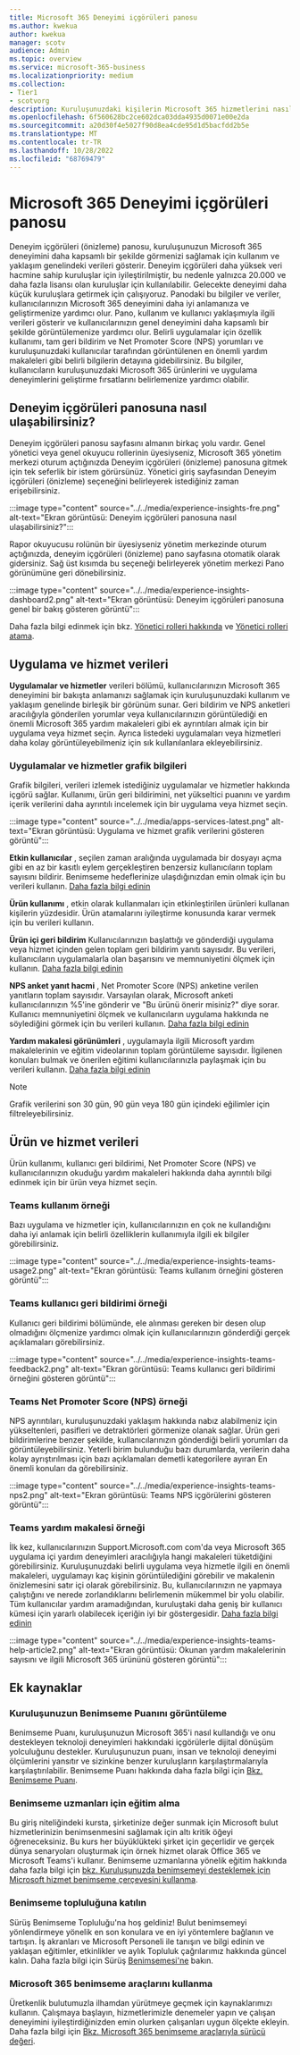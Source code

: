 ```yaml
---
title: Microsoft 365 Deneyimi içgörüleri panosu
ms.author: kwekua
author: kwekua
manager: scotv
audience: Admin
ms.topic: overview
ms.service: microsoft-365-business
ms.localizationpriority: medium
ms.collection:
- Tier1
- scotvorg
description: Kuruluşunuzdaki kişilerin Microsoft 365 hizmetlerini nasıl kullandığı hakkında düzenli bir rapor alın ve daha fazla içgörü için her grafikte detaya gidin.
ms.openlocfilehash: 6f560628bc2ce602dca03dda4935d0071e00e2da
ms.sourcegitcommit: a20d30f4e5027f90d8ea4cde95d1d5bacfdd2b5e
ms.translationtype: MT
ms.contentlocale: tr-TR
ms.lasthandoff: 10/28/2022
ms.locfileid: "68769479"
---
```

# <a name="microsoft-365-experience-insights-dashboard"></a>Microsoft 365 Deneyimi içgörüleri panosu

Deneyim içgörüleri (önizleme) panosu, kuruluşunuzun Microsoft 365 deneyimini daha kapsamlı bir şekilde görmenizi sağlamak için kullanım ve yaklaşım genelindeki verileri gösterir.
Deneyim içgörüleri daha yüksek veri hacmine sahip kuruluşlar için iyileştirilmiştir, bu nedenle yalnızca 20.000 ve daha fazla lisansı olan kuruluşlar için kullanılabilir. Gelecekte deneyimi daha küçük kuruluşlara getirmek için çalışıyoruz. Panodaki bu bilgiler ve veriler, kullanıcılarınızın Microsoft 365 deneyimini daha iyi anlamanıza ve geliştirmenize yardımcı olur. Pano, kullanım ve kullanıcı yaklaşımıyla ilgili verileri gösterir ve kullanıcılarınızın genel deneyimini daha kapsamlı bir şekilde görüntülemenize yardımcı olur. Belirli uygulamalar için özellik kullanımı, tam geri bildirim ve Net Promoter Score (NPS) yorumları ve kuruluşunuzdaki kullanıcılar tarafından görüntülenen en önemli yardım makaleleri gibi belirli bilgilerin detayına gidebilirsiniz. Bu bilgiler, kullanıcıların kuruluşunuzdaki Microsoft 365 ürünlerini ve uygulama deneyimlerini geliştirme fırsatlarını belirlemenize yardımcı olabilir.

<!--To learn more about adoption and training for users in your organization, see [Experience insights help article report](experience-insights-help-articles.md). -->

## <a name="how-to-get-to-the-experience-insights-dashboard"></a>Deneyim içgörüleri panosuna nasıl ulaşabilirsiniz?

Deneyim içgörüleri panosu sayfasını almanın birkaç yolu vardır. Genel yönetici veya genel okuyucu rollerinin üyesiyseniz, Microsoft 365 yönetim merkezi oturum açtığınızda Deneyim içgörüleri (önizleme) panosuna gitmek için tek seferlik bir istem görürsünüz. Yönetici giriş sayfasından Deneyim içgörüleri (önizleme) seçeneğini belirleyerek istediğiniz zaman erişebilirsiniz.

:::image type="content" source="../../media/experience-insights-fre.png" alt-text="Ekran görüntüsü: Deneyim içgörüleri panosuna nasıl ulaşabilirsiniz?":::

Rapor okuyucusu rolünün bir üyesiyseniz yönetim merkezinde oturum açtığınızda, deneyim içgörüleri (önizleme) pano sayfasına otomatik olarak gidersiniz. Sağ üst kısımda bu seçeneği belirleyerek yönetim merkezi Pano görünümüne geri dönebilirsiniz.

:::image type="content" source="../../media/experience-insights-dashboard2.png" alt-text="Ekran görüntüsü: Deneyim içgörüleri panosuna genel bir bakış gösteren görüntü":::

Daha fazla bilgi edinmek için bkz. [Yönetici rolleri hakkında](../add-users/about-admin-roles.md) ve [Yönetici rolleri atama](../add-users/assign-admin-roles.md).

## <a name="apps-and-services-data"></a>Uygulama ve hizmet verileri

**Uygulamalar ve hizmetler** verileri bölümü, kullanıcılarınızın Microsoft 365 deneyimini bir bakışta anlamanızı sağlamak için kuruluşunuzdaki kullanım ve yaklaşım genelinde birleşik bir görünüm sunar. Geri bildirim ve NPS anketleri aracılığıyla gönderilen yorumlar veya kullanıcılarınızın görüntülediği en önemli Microsoft 365 yardım makaleleri gibi ek ayrıntıları almak için bir uygulama veya hizmet seçin. Ayrıca listedeki uygulamaları veya hizmetleri daha kolay görüntüleyebilmeniz için sık kullanılanlara ekleyebilirsiniz.

### <a name="apps-and-services-chart-information"></a>Uygulamalar ve hizmetler grafik bilgileri

Grafik bilgileri, verileri izlemek istediğiniz uygulamalar ve hizmetler hakkında içgörü sağlar. Kullanımı, ürün geri bildirimini, net yükseltici puanını ve yardım içerik verilerini daha ayrıntılı incelemek için bir uygulama veya hizmet seçin.

:::image type="content" source="../../media/apps-services-latest.png" alt-text="Ekran görüntüsü: Uygulama ve hizmet grafik verilerini gösteren görüntü":::

**Etkin kullanıcılar** , seçilen zaman aralığında uygulamada bir dosyayı açma gibi en az bir kasıtlı eylem gerçekleştiren benzersiz kullanıcıların toplam sayısını bildirir. Benimseme hedeflerinize ulaşdığınızdan emin olmak için bu verileri kullanın. [Daha fazla bilgi edinin](../activity-reports/active-users-ww.md)

**Ürün kullanımı** , etkin olarak kullanmaları için etkinleştirilen ürünleri kullanan kişilerin yüzdesidir. Ürün atamalarını iyileştirme konusunda karar vermek için bu verileri kullanın.

**Ürün içi geri bildirim** Kullanıcılarınızın başlattığı ve gönderdiği uygulama veya hizmet içinden gelen toplam geri bildirim yanıtı sayısıdır. Bu verileri, kullanıcıların uygulamalarla olan başarısını ve memnuniyetini ölçmek için kullanın. [Daha fazla bilgi edinin](feedback-user-control.md)

**NPS anket yanıt hacmi** , Net Promoter Score (NPS) anketine verilen yanıtların toplam sayısıdır. Varsayılan olarak, Microsoft anketi kullanıcılarınızın %5'ine gönderir ve "Bu ürünü önerir misiniz?" diye sorar. Kullanıcı memnuniyetini ölçmek ve kullanıcıların uygulama hakkında ne söylediğini görmek için bu verileri kullanın. [Daha fazla bilgi edinin](../manage/manage-feedback-product-insights.md)

**Yardım makalesi görünümleri** , uygulamayla ilgili Microsoft yardım makalelerinin ve eğitim videolarının toplam görüntüleme sayısıdır. İlgilenen konuları bulmak ve önerilen eğitimi kullanıcılarınızla paylaşmak için bu verileri kullanın. [Daha fazla bilgi edinin](experience-insights-help-articles.md)

> [!NOTE]
> Grafik verilerini son 30 gün, 90 gün veya 180 gün içindeki eğilimler için filtreleyebilirsiniz.

## <a name="products-and-services-data"></a>Ürün ve hizmet verileri

Ürün kullanımı, kullanıcı geri bildirimi, Net Promoter Score (NPS) ve kullanıcılarınızın okuduğu yardım makaleleri hakkında daha ayrıntılı bilgi edinmek için bir ürün veya hizmet seçin.

### <a name="teams-usage-example"></a>Teams kullanım örneği

Bazı uygulama ve hizmetler için, kullanıcılarınızın en çok ne kullandığını daha iyi anlamak için belirli özelliklerin kullanımıyla ilgili ek bilgiler görebilirsiniz.

:::image type="content" source="../../media/experience-insights-teams-usage2.png" alt-text="Ekran görüntüsü: Teams kullanım örneğini gösteren görüntü":::

### <a name="teams-user-feedback-example"></a>Teams kullanıcı geri bildirimi örneği

Kullanıcı geri bildirimi bölümünde, ele alınması gereken bir desen olup olmadığını ölçmenize yardımcı olmak için kullanıcılarınızın gönderdiği gerçek açıklamaları görebilirsiniz.

:::image type="content" source="../../media/experience-insights-teams-feedback2.png" alt-text="Ekran görüntüsü: Teams kullanıcı geri bildirimi örneğini gösteren görüntü":::

### <a name="teams-net-promoter-score-nps-example"></a>Teams Net Promoter Score (NPS) örneği

NPS ayrıntıları, kuruluşunuzdaki yaklaşım hakkında nabız alabilmeniz için yükseltenleri, pasifleri ve detraktörleri görmenize olanak sağlar. Ürün geri bildirimlerine benzer şekilde, kullanıcılarınızın gönderdiği belirli yorumları da görüntüleyebilirsiniz. Yeterli birim bulunduğu bazı durumlarda, verilerin daha kolay ayrıştırılması için bazı açıklamaları demetli kategorilere ayıran En önemli konuları da görebilirsiniz.

:::image type="content" source="../../media/experience-insights-teams-nps2.png" alt-text="Ekran görüntüsü: Teams NPS içgörülerini gösteren görüntü":::

### <a name="teams-help-article-example"></a>Teams yardım makalesi örneği

İlk kez, kullanıcılarınızın Support.Microsoft.com com'da veya Microsoft 365 uygulama içi yardım deneyimleri aracılığıyla hangi makaleleri tüketdiğini görebilirsiniz. Kuruluşunuzdaki belirli uygulama veya hizmetle ilgili en önemli makaleleri, uygulamayı kaç kişinin görüntülediğini görebilir ve makalenin önizlemesini satır içi olarak görebilirsiniz. Bu, kullanıcılarınızın ne yapmaya çalıştığını ve nerede zorlandıklarını belirlemenin mükemmel bir yolu olabilir. Tüm kullanıcılar yardım aramadığından, kuruluştaki daha geniş bir kullanıcı kümesi için yararlı olabilecek içeriğin iyi bir göstergesidir. [Daha fazla bilgi edinin](experience-insights-help-articles.md)

:::image type="content" source="../../media/experience-insights-teams-help-article2.png" alt-text="Ekran görüntüsü: Okunan yardım makalelerinin sayısını ve ilgili Microsoft 365 ürününü gösteren görüntü":::

## <a name="additional-resources"></a>Ek kaynaklar

<!-- :::image type="content" source="../../media/additional-resources.png" alt-text="Screenshot: Image showing additional resources you can select"::: -->

### <a name="view-your-organizations-adoption-score"></a>Kuruluşunuzun Benimseme Puanını görüntüleme

Benimseme Puanı, kuruluşunuzun Microsoft 365'i nasıl kullandığı ve onu destekleyen teknoloji deneyimleri hakkındaki içgörülerle dijital dönüşüm yolculuğunu destekler. Kuruluşunuzun puanı, insan ve teknoloji deneyimi ölçümlerini yansıtır ve sizinkine benzer kuruluşların karşılaştırmalarıyla karşılaştırılabilir. Benimseme Puanı hakkında daha fazla bilgi için [Bkz. Benimseme Puanı](../adoption/adoption-score.md).

### <a name="take-training-for-adoption-specialists"></a>Benimseme uzmanları için eğitim alma

Bu giriş niteliğindeki kursta, şirketinize değer sunmak için Microsoft bulut hizmetlerinizin benimsenmesini sağlamak için altı kritik öğeyi öğreneceksiniz. Bu kurs her büyüklükteki şirket için geçerlidir ve gerçek dünya senaryoları oluşturmak için örnek hizmet olarak Office 365 ve Microsoft Teams'i kullanır. Benimseme uzmanlarına yönelik eğitim hakkında daha fazla bilgi için [bkz. Kuruluşunuzda benimsemeyi desteklemek için Microsoft hizmet benimseme çerçevesini kullanma](/training/paths/m365-service-adoption).

### <a name="join-the-adoption-community"></a>Benimseme topluluğuna katılın

Sürüş Benimseme Topluluğu'na hoş geldiniz! Bulut benimsemeyi yönlendirmeye yönelik en son konulara ve en iyi yöntemlere bağlanın ve tartışın. İş akranları ve Microsoft Personeli ile tanışın ve bilgi edinin ve yaklaşan eğitimler, etkinlikler ve aylık Topluluk çağrılarımız hakkında güncel kalın. Daha fazla bilgi için Sürüş [Benimsemesi'ne](https://techcommunity.microsoft.com/t5/driving-adoption/ct-p/DrivingAdoption) bakın.

### <a name="use-the-microsoft-365-adoption-tools"></a>Microsoft 365 benimseme araçlarını kullanma

Üretkenlik bulutumuzla ilhamdan yürütmeye geçmek için kaynaklarımızı kullanın. Çalışmaya başlayın, hizmetlerimizle denemeler yapın ve çalışan deneyimini iyileştirdiğinizden emin olurken çalışanları uygun ölçekte ekleyin. Daha fazla bilgi için [Bkz. Microsoft 365 benimseme araçlarıyla sürücü değeri](https://adoption.microsoft.com).
